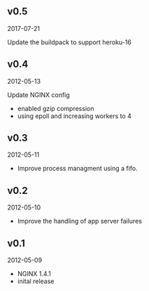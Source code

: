 ## v0.5

2017-07-21

Update the buildpack to support heroku-16

## v0.4

2012-05-13

Update NGINX config

* enabled gzip compression
* using epoll and increasing workers to 4

## v0.3

2012-05-11

* Improve process managment using a fifo.

## v0.2

2012-05-10

* Improve the handling of app server failures

## v0.1

2012-05-09

* NGINX 1.4.1
* inital release
